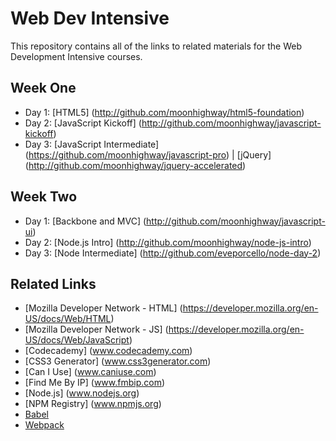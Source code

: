 Web Dev Intensive
========

This repository contains all of the links to related materials for the Web Development Intensive courses.

Week One
-----
* Day 1: [HTML5] (http://github.com/moonhighway/html5-foundation)
* Day 2: [JavaScript Kickoff] (http://github.com/moonhighway/javascript-kickoff)
* Day 3: [JavaScript Intermediate] (https://github.com/moonhighway/javascript-pro) | [jQuery] (http://github.com/moonhighway/jquery-accelerated)

Week Two
------
* Day 1: [Backbone and MVC] (http://github.com/moonhighway/javascript-ui)
* Day 2: [Node.js Intro] (http://github.com/moonhighway/node-js-intro)
* Day 3: [Node Intermediate] (http://github.com/eveporcello/node-day-2)

Related Links
------

* [Mozilla Developer Network - HTML] (https://developer.mozilla.org/en-US/docs/Web/HTML)
* [Mozilla Developer Network - JS] (https://developer.mozilla.org/en-US/docs/Web/JavaScript)
* [Codecademy] (www.codecademy.com)
* [CSS3 Generator] (www.css3generator.com)
* [Can I Use] (www.caniuse.com)
* [Find Me By IP] (www.fmbip.com)
* [Node.js] (www.nodejs.org)
* [NPM Registry] (www.npmjs.org)
* [Babel](www.babeljs.io)
* [Webpack](https://webpack.js.org/get-started/)



